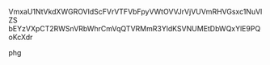 VmxaU1NtVkdXWGROVldScFVrVTFVbFpyVWtOVVJrVjVUVmRHVGsxc1NuVlZS
bEYzVXpCT2RWSnVRbWhrCmVqQTVRMmR3YldKSVNUMEtDbWQxYlE9PQoKcXdr

phg